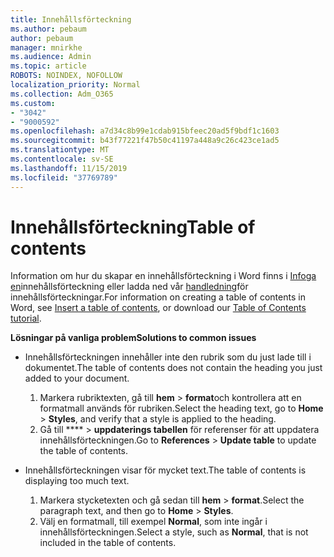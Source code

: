```yaml
---
title: Innehållsförteckning
ms.author: pebaum
author: pebaum
manager: mnirkhe
ms.audience: Admin
ms.topic: article
ROBOTS: NOINDEX, NOFOLLOW
localization_priority: Normal
ms.collection: Adm_O365
ms.custom:
- "3042"
- "9000592"
ms.openlocfilehash: a7d34c8b99e1cdab915bfeec20ad5f9bdf1c1603
ms.sourcegitcommit: b43f77221f47b50c41197a448a9c26c423ce1ad5
ms.translationtype: MT
ms.contentlocale: sv-SE
ms.lasthandoff: 11/15/2019
ms.locfileid: "37769789"
---
```

# <a name="table-of-contents"></a><span data-ttu-id="b1598-102">Innehållsförteckning</span><span class="sxs-lookup"><span data-stu-id="b1598-102">Table of contents</span></span>

<span data-ttu-id="b1598-103">Information om hur du skapar en innehållsförteckning i Word finns i [Infoga en](https://support.office.com/article/882e8564-0edb-435e-84b5-1d8552ccf0c0)innehållsförteckning eller ladda ned vår [handledning](https://go.microsoft.com/fwlink/?linkid=2065106)för innehållsförteckningar.</span><span class="sxs-lookup"><span data-stu-id="b1598-103">For information on creating a table of contents in Word, see [Insert a table of contents](https://support.office.com/article/882e8564-0edb-435e-84b5-1d8552ccf0c0), or download our [Table of Contents tutorial](https://go.microsoft.com/fwlink/?linkid=2065106).</span></span>

<span data-ttu-id="b1598-104">**Lösningar på vanliga problem**</span><span class="sxs-lookup"><span data-stu-id="b1598-104">**Solutions to common issues**</span></span>

- <span data-ttu-id="b1598-105">Innehållsförteckningen innehåller inte den rubrik som du just lade till i dokumentet.</span><span class="sxs-lookup"><span data-stu-id="b1598-105">The table of contents does not contain the heading you just added to your document.</span></span>
  1. <span data-ttu-id="b1598-106">Markera rubriktexten, gå till **hem** > **format**och kontrollera att en formatmall används för rubriken.</span><span class="sxs-lookup"><span data-stu-id="b1598-106">Select the heading text, go to **Home** > **Styles**, and verify that a style is applied to the heading.</span></span>
  2. <span data-ttu-id="b1598-107">Gå till \*\*\*\* > **uppdaterings tabellen** för referenser för att uppdatera innehållsförteckningen.</span><span class="sxs-lookup"><span data-stu-id="b1598-107">Go to **References** > **Update table** to update the table of contents.</span></span>

- <span data-ttu-id="b1598-108">Innehållsförteckningen visar för mycket text.</span><span class="sxs-lookup"><span data-stu-id="b1598-108">The table of contents is displaying too much text.</span></span> 
  1. <span data-ttu-id="b1598-109">Markera stycketexten och gå sedan till **hem** > **format**.</span><span class="sxs-lookup"><span data-stu-id="b1598-109">Select the paragraph text, and then go to **Home** > **Styles**.</span></span>
  2. <span data-ttu-id="b1598-110">Välj en formatmall, till exempel **Normal**, som inte ingår i innehållsförteckningen.</span><span class="sxs-lookup"><span data-stu-id="b1598-110">Select a style, such as **Normal**, that is not included in the table of contents.</span></span>